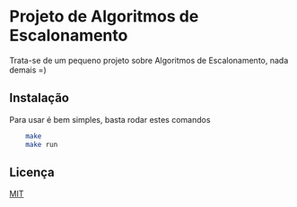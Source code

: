 
# Projeto de Algoritmos de Escalonamento

Trata-se de um pequeno projeto sobre Algoritmos de Escalonamento, nada demais =)




## Instalação

Para usar é bem simples, basta rodar estes comandos


```bash
    make
    make run
```
    
## Licença

[MIT](https://choosealicense.com/licenses/mit/)


